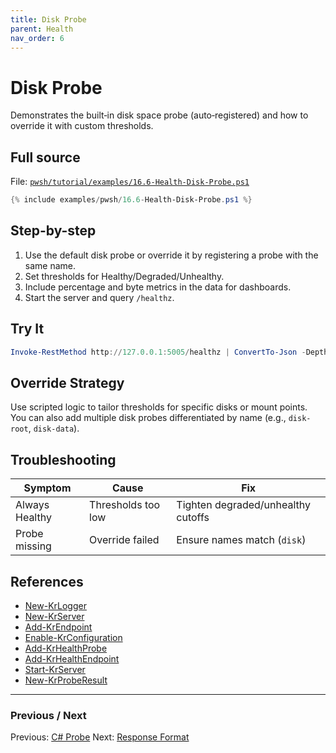 ```yaml
---
title: Disk Probe
parent: Health
nav_order: 6
---
```


# Disk Probe

Demonstrates the built‑in disk space probe (auto‑registered) and how to override it with custom thresholds.

## Full source

File: [`pwsh/tutorial/examples/16.6-Health-Disk-Probe.ps1`][16.6-Health-Disk-Probe.ps1]

```powershell
{% include examples/pwsh/16.6-Health-Disk-Probe.ps1 %}
```

## Step-by-step

1. Use the default disk probe or override it by registering a probe with the same name.
2. Set thresholds for Healthy/Degraded/Unhealthy.
3. Include percentage and byte metrics in the data for dashboards.
4. Start the server and query `/healthz`.

## Try It

```powershell
Invoke-RestMethod http://127.0.0.1:5005/healthz | ConvertTo-Json -Depth 4
```

## Override Strategy

Use scripted logic to tailor thresholds for specific disks or mount points. You can also add
multiple disk probes differentiated by name (e.g., `disk-root`, `disk-data`).

## Troubleshooting

| Symptom | Cause | Fix |
|---------|-------|-----|
| Always Healthy | Thresholds too low | Tighten degraded/unhealthy cutoffs |
| Probe missing | Override failed | Ensure names match (`disk`) |

## References

- [New-KrLogger][New-KrLogger]
- [New-KrServer][New-KrServer]
- [Add-KrEndpoint][Add-KrEndpoint]
- [Enable-KrConfiguration][Enable-KrConfiguration]
- [Add-KrHealthProbe][Add-KrHealthProbe]
- [Add-KrHealthEndpoint][Add-KrHealthEndpoint]
- [Start-KrServer][Start-KrServer]
- [New-KrProbeResult][New-KrProbeResult]

[16.6-Health-Disk-Probe.ps1]: /pwsh/tutorial/examples/16.6-Health-Disk-Probe.ps1
[New-KrLogger]: /pwsh/cmdlets/New-KrLogger
[New-KrServer]: /pwsh/cmdlets/New-KrServer
[Add-KrEndpoint]: /pwsh/cmdlets/Add-KrEndpoint
[Enable-KrConfiguration]: /pwsh/cmdlets/Enable-KrConfiguration
[Add-KrHealthProbe]: /pwsh/cmdlets/Add-KrHealthProbe
[Add-KrHealthEndpoint]: /pwsh/cmdlets/Add-KrHealthEndpoint
[Start-KrServer]: /pwsh/cmdlets/Start-KrServer
[New-KrProbeResult]: /pwsh/cmdlets/New-KrProbeResult

---

### Previous / Next

Previous: [C# Probe](./5.Health-CSharp-Probe)
Next: [Response Format](./7.Health-Response-Format)
